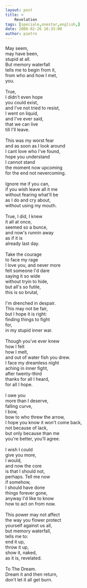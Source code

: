```yaml
---
layout: post
title: >
    Revelation
tags: [speciale,onestar,english,]
date: 2008-02-26 16:33:00
author: pietro
---
```

May seem,<br/>may have been,<br/>stupid at all.<br/>But memory waterfall<br/>tells me to begin from it,<br/>from who and how I met,<br/>you.<br/><br/>True,<br/>I didn't even hope<br/>you could exist,<br/>and I've not tried to resist,<br/>I went on liquid,<br/>and I've ever said,<br/>that we can live<br/>till I'll leave.<br/><br/>This was my worst fear<br/>and as soon as I look around<br/>I cant love who I've found,<br/>hope you understand<br/>I cannot stand<br/>the moment now upcoming<br/>for the end not nevercoming.<br/><br/>Ignore me if you can,<br/>if you wish leave all it me<br/>without fearing what'll be<br/>as I do and cry about,<br/>without using my mouth.<br/><br/>True, I did, I knew<br/>it all at once,<br/>seemed so a bunce,<br/>and now's runnin away<br/>as if it is<br/>already last day.<br/><br/>Take the courage<br/>to face my rage<br/>I love you, and never more<br/>felt someone I'd dare<br/>saying it so wide<br/>without tryin to hide,<br/>but all's so futile,<br/>this is so brutal,<br/><br/>I'm drenched in despair.<br/>This may not be fair,<br/>but I hope it is right:<br/>finding things to fight<br/>for,<br/>in my stupid inner war.<br/><br/>Though you've ever knew<br/>how I felt<br/>how I melt,<br/>and out of water fish you drew.<br/>I face my dreamless night<br/>aching in inner fight,<br/>after twenty-third<br/>thanks for all I heard,<br/>for all I hope.<br/><br/>I owe you<br/>more than I deserve,<br/>falling curve,<br/>I bow,<br/>bow to who threw the arrow,<br/>I hope you know it won't come back,<br/>not because of lack,<br/>but only because than me<br/>you're better, you'll agree.<br/><br/>I wish I could<br/>give you more,<br/>I would,<br/>and now the core<br/>is that I should not,<br/>perhaps. Tell me now<br/>if somehow,<br/>I should have done<br/>things forever gone,<br/>anyway I'd like to know<br/>how to act on from now.<br/><br/>This power may not affect<br/>the way you flower protect<br/>yourself against us all,<br/>but memory waterfall,<br/>tells me to:<br/>end it up,<br/>throw it up,<br/>show it, naked,<br/>as it is, revelated.<br/><br/>To The Dream.<br/>Dream it and then return,<br/>don't let it all get burn.
